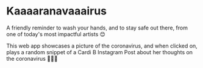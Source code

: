 # Kaaaaranavaaairus

A friendly reminder to wash your hands, and to stay safe out there, from one of today's most impactful artists 😊

This web app showcases a picture of the coronavirus, and when clicked on, plays a random snippet of a Cardi B Instagram Post about her thoughts on the coronavirus 🤷🏽‍♂️
